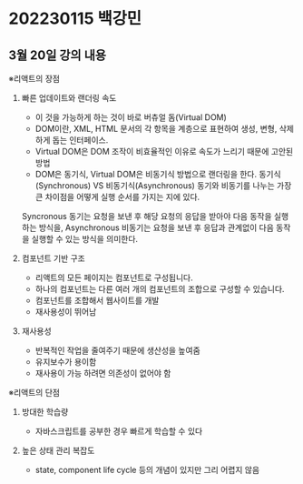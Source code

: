 # 202230115 백강민
## 3월 20일 강의 내용

※리액트의 장점 

1. 빠른 업데이트와 랜더링 속도

    - 이 것을 가능하게 하는 것이 바로 버츄얼 돔(Virtual DOM)
    - DOM이란, XML, HTML 문서의 각 항목을 계층으로 표현하여 생성, 변형, 삭제하게 돕는 인터페이스. 
    - Virtual DOM은 DOM 조작이 비효율적인 이유로 속도가 느리기 때문에 고안된 방법
    - DOM은 동기식, Virtual DOM은 비동기식 방법으로 랜더링을 한다.
   동기식(Synchronous) VS 비동기식(Asynchronous)
   동기와 비동기를 나누는 가장 큰 차이점을 어떻게 실행 순서를 가지는 지에 있다.

   Syncronous 동기는 요청을 보낸 후 해당 요청의 응답을 받아야 다음 동작을 실행하는 방식을,
   Asynchronous 비동기는 요청을 보낸 후 응답과 관계없이 다음 동작을 실행할 수 있는 방식을 의미한다.

2. 컴포넌트 기반 구조

    - 리액트의 모든 페이지는 컴포넌트로 구성됩니다.
    - 하나의 컴포넌트는 다른 여러 개의 컴포넌트의 조합으로 구성할 수 있습니다.
    - 컴포넌트를 조합해서 웹사이트를 개발
    - 재사용성이 뛰어남



3. 재사용성

    - 반복적인 작업을 줄여주기 때문에 생산성을 높여줌
    - 유지보수가 용이함
    - 재사용이 가능 하려면 의존성이 없어야 함



※리액트의 단점

1. 방대한 학습량
    - 자바스크립트를 공부한 경우 빠르게 학습할 수 있다

2. 높은 상태 관리 복잡도
    - state, component life cycle 등의 개념이 있지만 그리 어렵지 않음

